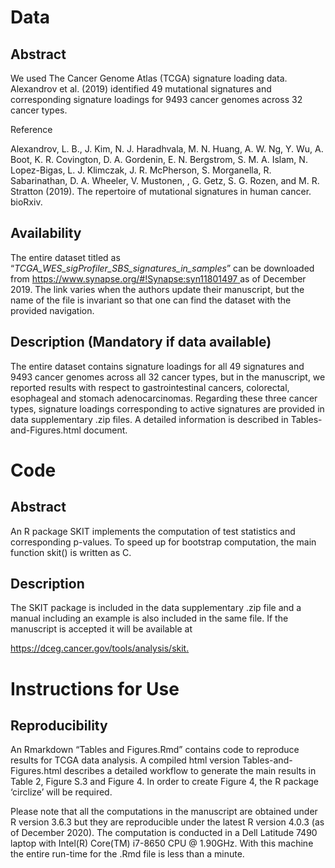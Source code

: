 # Data

## Abstract

We used The Cancer Genome Atlas (TCGA) signature loading data. Alexandrov et al. (2019) identified 49 mutational signatures and corresponding signature loadings for 9493 cancer
genomes across 32 cancer types.

Reference

Alexandrov, L. B., J. Kim, N. J. Haradhvala, M. N. Huang, A. W. Ng, Y. Wu, A. Boot, K. R.
Covington, D. A. Gordenin, E. N. Bergstrom, S. M. A. Islam, N. Lopez-Bigas, L. J. Klimczak,
J. R. McPherson, S. Morganella, R. Sabarinathan, D. A. Wheeler, V. Mustonen, , G. Getz,
S. G. Rozen, and M. R. Stratton (2019). The repertoire of mutational signatures in human
cancer. bioRxiv.

## Availability

The entire dataset titled as “*TCGA\_WES\_sigProfiler\_SBS\_signatures\_in\_samples*” can be
downloaded from <https://www.synapse.org/#!Synapse:syn11801497>[ ](https://www.synapse.org/#!Synapse:syn11801497)as of December 2019. The
link varies when the authors update their manuscript, but the name of the file is invariant so that
one can find the dataset with the provided navigation.

## Description (Mandatory if data available)

The entire dataset contains signature loadings for all 49 signatures and 9493 cancer genomes
across all 32 cancer types, but in the manuscript, we reported results with respect to
gastrointestinal cancers, colorectal, esophageal and stomach adenocarcinomas. Regarding
these three cancer types, signature loadings corresponding to active signatures are provided in
data supplementary .zip files. A detailed information is described in Tables-and-Figures.html
document.

# Code

## Abstract

An R package SKIT implements the computation of test statistics and corresponding p-values.
To speed up for bootstrap computation, the main function skit() is written as C.

## Description

The SKIT package is included in the data supplementary .zip file and a manual including an
example is also included in the same file. If the manuscript is accepted it will be available at

<https://dceg.cancer.gov/tools/analysis/skit>[.](https://dceg.cancer.gov/tools/analysis/skit)

# Instructions for Use

## Reproducibility

An Rmarkdown “Tables and Figures.Rmd” contains code to reproduce results for TCGA data
analysis. A compiled html version Tables-and-Figures.html describes a detailed workflow to
generate the main results in Table 2, Figure S.3 and Figure 4. In order to create Figure 4, the R
package ‘circlize’ will be required.

Please note that all the computations in the manuscript are obtained under R version 3.6.3 but
they are reproducible under the latest R version 4.0.3 (as of December 2020).
The computation is conducted in a Dell Latitude 7490 laptop with Intel(R) Core(TM) i7-8650
CPU @ 1.90GHz. With this machine the entire run-time for the .Rmd file is less than a minute.
